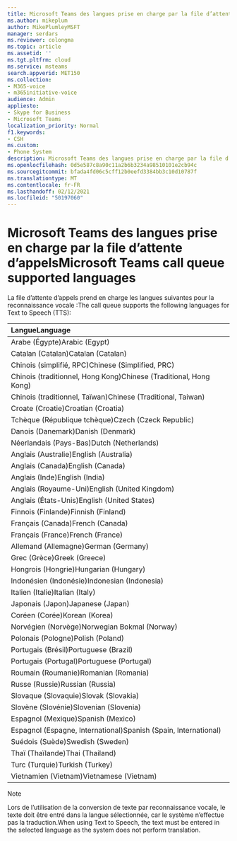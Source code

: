 ```yaml
---
title: Microsoft Teams des langues prise en charge par la file d’attente d’appels
ms.author: mikeplum
author: MikePlumleyMSFT
manager: serdars
ms.reviewer: colongma
ms.topic: article
ms.assetid: ''
ms.tgt.pltfrm: cloud
ms.service: msteams
search.appverid: MET150
ms.collection:
- M365-voice
- m365initiative-voice
audience: Admin
appliesto:
- Skype for Business
- Microsoft Teams
localization_priority: Normal
f1.keywords:
- CSH
ms.custom:
- Phone System
description: Microsoft Teams des langues prise en charge par la file d’attente d’appels
ms.openlocfilehash: 0d5e587c8a90c11a2b6b3234a98510101e2cb94c
ms.sourcegitcommit: bfada4fd06c5cff12b0eefd3384bb3c10d10787f
ms.translationtype: MT
ms.contentlocale: fr-FR
ms.lasthandoff: 02/12/2021
ms.locfileid: "50197060"
---
```

# <a name="microsoft-teams-call-queue-supported-languages"></a><span data-ttu-id="78643-103">Microsoft Teams des langues prise en charge par la file d’attente d’appels</span><span class="sxs-lookup"><span data-stu-id="78643-103">Microsoft Teams call queue supported languages</span></span>

<span data-ttu-id="78643-104">La file d’attente d’appels prend en charge les langues suivantes pour la reconnaissance vocale :</span><span class="sxs-lookup"><span data-stu-id="78643-104">The call queue supports the following languages for Text to Speech (TTS):</span></span>

|<span data-ttu-id="78643-105">Langue</span><span class="sxs-lookup"><span data-stu-id="78643-105">Language</span></span>                                |
|:---------------------------------------|
|<span data-ttu-id="78643-106">Arabe (Égypte)</span><span class="sxs-lookup"><span data-stu-id="78643-106">Arabic (Egypt)</span></span>                          |
|<span data-ttu-id="78643-107">Catalan (Catalan)</span><span class="sxs-lookup"><span data-stu-id="78643-107">Catalan (Catalan)</span></span>                       |
|<span data-ttu-id="78643-108">Chinois (simplifié, RPC)</span><span class="sxs-lookup"><span data-stu-id="78643-108">Chinese (Simplified, PRC)</span></span>               |
|<span data-ttu-id="78643-109">Chinois (traditionnel, Hong Kong)</span><span class="sxs-lookup"><span data-stu-id="78643-109">Chinese (Traditional, Hong Kong)</span></span>        |
|<span data-ttu-id="78643-110">Chinois (traditionnel, Taïwan)</span><span class="sxs-lookup"><span data-stu-id="78643-110">Chinese (Traditional, Taiwan)</span></span>           |
|<span data-ttu-id="78643-111">Croate (Croatie)</span><span class="sxs-lookup"><span data-stu-id="78643-111">Croatian (Croatia)</span></span>                      |
|<span data-ttu-id="78643-112">Tchèque (République tchèque)</span><span class="sxs-lookup"><span data-stu-id="78643-112">Czech (Czeck Republic)</span></span>                  |
|<span data-ttu-id="78643-113">Danois (Danemark)</span><span class="sxs-lookup"><span data-stu-id="78643-113">Danish (Denmark)</span></span>                        |
|<span data-ttu-id="78643-114">Néerlandais (Pays-Bas)</span><span class="sxs-lookup"><span data-stu-id="78643-114">Dutch (Netherlands)</span></span>                     |
|<span data-ttu-id="78643-115">Anglais (Australie)</span><span class="sxs-lookup"><span data-stu-id="78643-115">English (Australia)</span></span>                     |
|<span data-ttu-id="78643-116">Anglais (Canada)</span><span class="sxs-lookup"><span data-stu-id="78643-116">English (Canada)</span></span>                        |
|<span data-ttu-id="78643-117">Anglais (Inde)</span><span class="sxs-lookup"><span data-stu-id="78643-117">English (India)</span></span>                         |
|<span data-ttu-id="78643-118">Anglais (Royaume-Uni)</span><span class="sxs-lookup"><span data-stu-id="78643-118">English (United Kingdom)</span></span>                |
|<span data-ttu-id="78643-119">Anglais (États-Unis)</span><span class="sxs-lookup"><span data-stu-id="78643-119">English (United States)</span></span>                 |
|<span data-ttu-id="78643-120">Finnois (Finlande)</span><span class="sxs-lookup"><span data-stu-id="78643-120">Finnish (Finland)</span></span>                       |
|<span data-ttu-id="78643-121">Français (Canada)</span><span class="sxs-lookup"><span data-stu-id="78643-121">French (Canada)</span></span>                         |
|<span data-ttu-id="78643-122">Français (France)</span><span class="sxs-lookup"><span data-stu-id="78643-122">French (France)</span></span>                         |
|<span data-ttu-id="78643-123">Allemand (Allemagne)</span><span class="sxs-lookup"><span data-stu-id="78643-123">German (Germany)</span></span>                        |
|<span data-ttu-id="78643-124">Grec (Grèce)</span><span class="sxs-lookup"><span data-stu-id="78643-124">Greek (Greece)</span></span>                          |
|<span data-ttu-id="78643-125">Hongrois (Hongrie)</span><span class="sxs-lookup"><span data-stu-id="78643-125">Hungarian (Hungary)</span></span>                     |
|<span data-ttu-id="78643-126">Indonésien (Indonésie)</span><span class="sxs-lookup"><span data-stu-id="78643-126">Indonesian (Indonesia)</span></span>                  |
|<span data-ttu-id="78643-127">Italien (Italie)</span><span class="sxs-lookup"><span data-stu-id="78643-127">Italian (Italy)</span></span>                         |
|<span data-ttu-id="78643-128">Japonais (Japon)</span><span class="sxs-lookup"><span data-stu-id="78643-128">Japanese (Japan)</span></span>                        |
|<span data-ttu-id="78643-129">Coréen (Corée)</span><span class="sxs-lookup"><span data-stu-id="78643-129">Korean (Korea)</span></span>                          |
|<span data-ttu-id="78643-130">Norvégien (Norvège)</span><span class="sxs-lookup"><span data-stu-id="78643-130">Norwegian Bokmal (Norway)</span></span>               |
|<span data-ttu-id="78643-131">Polonais (Pologne)</span><span class="sxs-lookup"><span data-stu-id="78643-131">Polish (Poland)</span></span>                         |
|<span data-ttu-id="78643-132">Portugais (Brésil)</span><span class="sxs-lookup"><span data-stu-id="78643-132">Portuguese (Brazil)</span></span>                     |
|<span data-ttu-id="78643-133">Portugais (Portugal)</span><span class="sxs-lookup"><span data-stu-id="78643-133">Portuguese (Portugal)</span></span>                   |
|<span data-ttu-id="78643-134">Roumain (Roumanie)</span><span class="sxs-lookup"><span data-stu-id="78643-134">Romanian (Romania)</span></span>                      |
|<span data-ttu-id="78643-135">Russe (Russie)</span><span class="sxs-lookup"><span data-stu-id="78643-135">Russian (Russia)</span></span>                        |
|<span data-ttu-id="78643-136">Slovaque (Slovaquie)</span><span class="sxs-lookup"><span data-stu-id="78643-136">Slovak (Slovakia)</span></span>                       |
|<span data-ttu-id="78643-137">Slovène (Slovénie)</span><span class="sxs-lookup"><span data-stu-id="78643-137">Slovenian (Slovenia)</span></span>                    |
|<span data-ttu-id="78643-138">Espagnol (Mexique)</span><span class="sxs-lookup"><span data-stu-id="78643-138">Spanish (Mexico)</span></span>                        |
|<span data-ttu-id="78643-139">Espagnol (Espagne, International)</span><span class="sxs-lookup"><span data-stu-id="78643-139">Spanish (Spain, International)</span></span>          |
|<span data-ttu-id="78643-140">Suédois (Suède)</span><span class="sxs-lookup"><span data-stu-id="78643-140">Swedish (Sweden)</span></span>                        |
|<span data-ttu-id="78643-141">Thaï (Thaïlande)</span><span class="sxs-lookup"><span data-stu-id="78643-141">Thai (Thailand)</span></span>                         |
|<span data-ttu-id="78643-142">Turc (Turquie)</span><span class="sxs-lookup"><span data-stu-id="78643-142">Turkish (Turkey)</span></span>                        |
|<span data-ttu-id="78643-143">Vietnamien (Vietnam)</span><span class="sxs-lookup"><span data-stu-id="78643-143">Vietnamese (Vietnam)</span></span>                    |

> [!NOTE]
> <span data-ttu-id="78643-144">Lors de l’utilisation de la conversion de texte par reconnaissance vocale, le texte doit être entré dans la langue sélectionnée, car le système n’effectue pas la traduction.</span><span class="sxs-lookup"><span data-stu-id="78643-144">When using Text to Speech, the text must be entered in the selected language as the system does not perform translation.</span></span>
